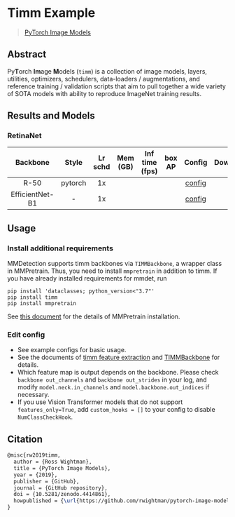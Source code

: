 # Timm Example

> [PyTorch Image Models](https://github.com/rwightman/pytorch-image-models)

<!-- [OTHERS] -->

## Abstract

Py**T**orch **Im**age **M**odels (`timm`) is a collection of image models, layers, utilities, optimizers, schedulers,
data-loaders / augmentations, and reference training / validation scripts that aim to pull together a wide variety of
SOTA models with ability to reproduce ImageNet training results.

<!--
<div align=center>
<img src="" height="400" />
</div>
-->

## Results and Models

### RetinaNet

|    Backbone     |  Style  | Lr schd | Mem (GB) | Inf time (fps) | box AP |                          Config                           | Download |
|:---------------:|:-------:|:-------:|:--------:|:--------------:|:------:|:---------------------------------------------------------:|:--------:|
|      R-50       | pytorch |   1x    |          |                |        |   [config](./retinanet_timm-tv-resnet50_fpn_1x_coco.py)   |          |
| EfficientNet-B1 |    -    |   1x    |          |                |        | [config](./retinanet_timm-efficientnet-b1_fpn_1x_coco.py) |          |

## Usage

### Install additional requirements

MMDetection supports timm backbones via `TIMMBackbone`, a wrapper class in MMPretrain.
Thus, you need to install `mmpretrain` in addition to timm.
If you have already installed requirements for mmdet, run

```shell
pip install 'dataclasses; python_version<"3.7"'
pip install timm
pip install mmpretrain
```

See [this document](https://mmpretrain.readthedocs.io/en/latest/get_started.html#installation) for the details of
MMPretrain installation.

### Edit config

- See example configs for basic usage.
- See the documents
  of [timm feature extraction](https://rwightman.github.io/pytorch-image-models/feature_extraction/#multi-scale-feature-maps-feature-pyramid)
  and [TIMMBackbone](https://mmpretrain.readthedocs.io/en/latest/api/generated/mmpretrain.models.backbones.TIMMBackbone.html#mmpretrain.models.backbones.TIMMBackbone)
  for details.
- Which feature map is output depends on the backbone.
  Please check `backbone out_channels` and `backbone out_strides` in your log, and modify `model.neck.in_channels`
  and `model.backbone.out_indices` if necessary.
- If you use Vision Transformer models that do not support `features_only=True`, add `custom_hooks = []` to your config
  to disable `NumClassCheckHook`.

## Citation

```latex
@misc{rw2019timm,
  author = {Ross Wightman},
  title = {PyTorch Image Models},
  year = {2019},
  publisher = {GitHub},
  journal = {GitHub repository},
  doi = {10.5281/zenodo.4414861},
  howpublished = {\url{https://github.com/rwightman/pytorch-image-models}}
}
```

